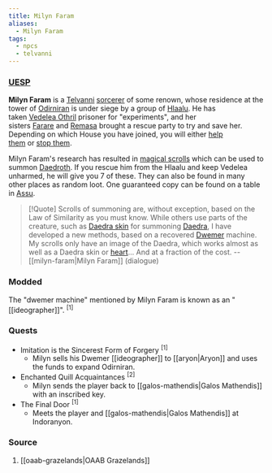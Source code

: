 ```yaml
---
title: Milyn Faram
aliases:
  - Milyn Faram
tags:
  - npcs
  - telvanni
---
```

### [UESP](https://en.uesp.net/wiki/Morrowind:Milyn_Faram)
**Milyn Faram** is a [Telvanni](https://en.uesp.net/wiki/Morrowind:House_Telvanni "Morrowind:House Telvanni") [sorcerer](https://en.uesp.net/wiki/Morrowind:Sorcerer "Morrowind:Sorcerer") of some renown, whose residence at the tower of [Odirniran](https://en.uesp.net/wiki/Morrowind:Odirniran_(place) "Morrowind:Odirniran (place)") is under siege by a group of [Hlaalu](https://en.uesp.net/wiki/Morrowind:House_Hlaalu "Morrowind:House Hlaalu"). He has taken [Vedelea Othril](https://en.uesp.net/wiki/Morrowind:Vedelea_Othril "Morrowind:Vedelea Othril") prisoner for "experiments", and her sisters [Farare](https://en.uesp.net/wiki/Morrowind:Farare_Othril "Morrowind:Farare Othril") and [Remasa](https://en.uesp.net/wiki/Morrowind:Remasa_Othril "Morrowind:Remasa Othril") brought a rescue party to try and save her. Depending on which House you have joined, you will either [help them](https://en.uesp.net/wiki/Morrowind:Telvanni_at_Odirniran "Morrowind:Telvanni at Odirniran") or [stop them](https://en.uesp.net/wiki/Morrowind:Odirniran_(quest) "Morrowind:Odirniran (quest)").

Milyn Faram's research has resulted in [magical scrolls](https://en.uesp.net/wiki/Morrowind:Milyn_Faram%27s_Scroll "Morrowind:Milyn Faram's Scroll") which can be used to summon [Daedroth](https://en.uesp.net/wiki/Morrowind:Daedroth "Morrowind:Daedroth"). If you rescue him from the Hlaalu and keep Vedelea unharmed, he will give you 7 of these. They can also be found in many other places as random loot. One guaranteed copy can be found on a table in [Assu](https://en.uesp.net/wiki/Morrowind:Assu "Morrowind:Assu").

> [!Quote]
> Scrolls of summoning are, without exception, based on the Law of Similarity as you must know. While others use parts of the creature, such as [Daedra skin](https://en.uesp.net/wiki/Morrowind:Daedra_Skin "Morrowind:Daedra Skin") for summoning [Daedra](https://en.uesp.net/wiki/Morrowind:Daedra "Morrowind:Daedra"), I have developed a new methods, based on a recovered [Dwemer](https://en.uesp.net/wiki/Morrowind:Dwemer "Morrowind:Dwemer") machine. My scrolls only have an image of the Daedra, which works almost as well as a Daedra skin or [heart](https://en.uesp.net/wiki/Morrowind:Daedra%27s_Heart "Morrowind:Daedra's Heart")... And at a fraction of the cost.
> -- [[milyn-faram|Milyn Faram]] (dialogue)
### Modded
The "dwemer machine" mentioned by Milyn Faram is known as an "[[ideographer]]". <sup>[1]</sup>
### Quests
* Imitation is the Sincerest Form of Forgery <sup>[1]</sup>
	* Milyn sells his Dwemer [[ideographer]] to [[aryon|Aryon]] and uses the funds to expand Odirniran.
* Enchanted Quill Acquaintances <sup>[2]</sup>
	* Milyn sends the player back to [[galos-mathendis|Galos Mathendis]] with an inscribed key.
* The Final Door <sup>[1]</sup>
	* Meets the player and [[galos-mathendis|Galos Mathendis]] at Indoranyon.
### Source
1. [[oaab-grazelands|OAAB Grazelands]]